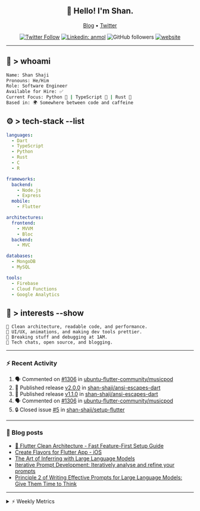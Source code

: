<h2 align="center">👋 Hello! I'm Shan.</h2>
<p align="center">
  <a href="https://dev.to/shanshaji">Blog</a> •
  <a href="https://twitter.com/intent/follow?screen_name=shan__shaji">Twitter</a>
</p>

<p align="center"><a href="https://twitter.com/intent/follow?screen_name=shan__shaji"><img src="https://img.shields.io/twitter/follow/shan__shaji?style=flat" alt="Twitter Follow"></a>
<a href="https://www.linkedin.com/in/shan-shaji/"><img src="https://img.shields.io/badge/shan-shaji?style=flat-square&amp;logo=Linkedin&amp;logoColor=white&amp;link=https://www.linkedin.com/in/shan-shaji/" alt="Linkedin: anmol"></a>
<img src="https://img.shields.io/github/followers/shan-shaji?label=Follow&amp;style=social" alt="GitHub followers">
<a href="http://shan-shaji.github.io/"><img src="https://img.shields.io/badge/Website-46a2f1.svg?&amp;style=flat-square&amp;logo=Google-Chrome&amp;logoColor=white&amp;link=http://shan-shaji.github.io/" alt="website"></a></p>

<hr>

<!-- README.md -->

## 🧠 > whoami

```bash
Name: Shan Shaji
Pronouns: He/Him
Role: Software Engineer
Available for Hire: ✅
Current Focus: Python 🐍 | TypeScript 🗾 | Rust 🦠
Based in: 🌍 Somewhere between code and caffeine
```



## ⚙️ > tech-stack --list

```yaml
languages:
  - Dart
  - TypeScript
  - Python
  - Rust
  - C
  - R

frameworks:
  backend:
    - Node.js
    - Express
  mobile:
    - Flutter

architectures:
  frontend:
    - MVVM
    - Bloc
  backend:
    - MVC

databases:
  - MongoDB
  - MySQL

tools:
  - Firebase
  - Cloud Functions
  - Google Analytics
```



## 🚀 > interests --show

```
🧠 Clean architecture, readable code, and performance.
🎨 UI/UX, animations, and making dev tools prettier.
🧪 Breaking stuff and debugging at 1AM.
📡 Tech chats, open source, and blogging.
```

---

### ⚡ Recent Activity

<!--START_SECTION:activity-->
1. 🗣 Commented on [#1306](https://github.com/ubuntu-flutter-community/musicpod/issues/1306#issuecomment-2993997219) in [ubuntu-flutter-community/musicpod](https://github.com/ubuntu-flutter-community/musicpod)
2. 🚀 Published release [v2.0.0](https://github.com/shan-shaji/ansi-escapes-dart/releases/tag/v2.0.0) in [shan-shaji/ansi-escapes-dart](https://github.com/shan-shaji/ansi-escapes-dart)
3. 🚀 Published release [v1.1.0](https://github.com/shan-shaji/ansi-escapes-dart/releases/tag/v1.1.0) in [shan-shaji/ansi-escapes-dart](https://github.com/shan-shaji/ansi-escapes-dart)
4. 🗣 Commented on [#1306](https://github.com/ubuntu-flutter-community/musicpod/issues/1306#issuecomment-2971818271) in [ubuntu-flutter-community/musicpod](https://github.com/ubuntu-flutter-community/musicpod)
5. 🔒 Closed issue [#5](https://github.com/shan-shaji/setup-flutter/issues/5) in [shan-shaji/setup-flutter](https://github.com/shan-shaji/setup-flutter)
<!--END_SECTION:activity-->

---

### 📕 Blog posts

<!-- BLOG-POST-LIST:START -->
- [🔧 Flutter Clean Architecture - Fast Feature-First Setup Guide](https://dev.to/shanshaji/flutter-clean-architecture-fast-feature-first-setup-guide-342l)
- [Create Flavors for Flutter App - iOS](https://dev.to/shanshaji/create-flavors-for-flutter-app-ios-fnl)
- [The Art of Inferring with Large Language Models](https://dev.to/shanshaji/the-art-of-inferring-with-large-language-models-243m)
- [Iterative Prompt Development: Iteratively analyse and refine your prompts](https://dev.to/shanshaji/iterative-prompt-development-iteratively-analyse-and-refine-your-prompts-3ibl)
- [Principle 2 of Writing Effective Prompts for Large Language Models: Give Them Time to Think](https://dev.to/shanshaji/principle-2-of-writing-effective-prompts-for-large-language-models-give-them-time-to-think-25j3)
<!-- BLOG-POST-LIST:END -->

<hr>
<details>
    <summary>⚡ Weekly Metrics</summary>
    <p>
    
<!--START_SECTION:waka-->
![Code Time](http://img.shields.io/badge/Code%20Time-2%2C966%20hrs%2052%20mins-blue)

![Profile Views](http://img.shields.io/badge/Profile%20Views-2-blue)

**🐱 My GitHub Data** 

> 📦 ? Used in GitHub's Storage 
 > 
> 🏆 256 Contributions in the Year 2025
 > 
> 💼 Opted to Hire
 > 
> 📜 118 Public Repositories 
 > 
> 🔑 0 Private Repositories 
 > 
**I'm an Early 🐤** 

```text
🌞 Morning                7994 commits        █████░░░░░░░░░░░░░░░░░░░░   21.75 % 
🌆 Daytime                14522 commits       ██████████░░░░░░░░░░░░░░░   39.52 % 
🌃 Evening                12976 commits       █████████░░░░░░░░░░░░░░░░   35.31 % 
🌙 Night                  1255 commits        █░░░░░░░░░░░░░░░░░░░░░░░░   03.42 % 
```
📅 **I'm Most Productive on Thursday** 

```text
Monday                   4781 commits        ███░░░░░░░░░░░░░░░░░░░░░░   13.01 % 
Tuesday                  5777 commits        ████░░░░░░░░░░░░░░░░░░░░░   15.72 % 
Wednesday                5474 commits        ████░░░░░░░░░░░░░░░░░░░░░   14.90 % 
Thursday                 8279 commits        ██████░░░░░░░░░░░░░░░░░░░   22.53 % 
Friday                   5304 commits        ████░░░░░░░░░░░░░░░░░░░░░   14.43 % 
Saturday                 3074 commits        ██░░░░░░░░░░░░░░░░░░░░░░░   08.37 % 
Sunday                   4058 commits        ███░░░░░░░░░░░░░░░░░░░░░░   11.04 % 
```


📊 **This Week I Spent My Time On** 

```text
🕑︎ Time Zone: Europe/Vienna

💬 Programming Languages: 
Dart                     1 hr 33 mins        █████████████░░░░░░░░░░░░   52.26 % 
Rust                     47 mins             ███████░░░░░░░░░░░░░░░░░░   26.79 % 
TOML                     32 mins             █████░░░░░░░░░░░░░░░░░░░░   18.31 % 
YAML                     3 mins              █░░░░░░░░░░░░░░░░░░░░░░░░   02.09 % 
Markdown                 0 secs              ░░░░░░░░░░░░░░░░░░░░░░░░░   00.46 % 

🔥 Editors: 
Android Studio           1 hr 37 mins        ██████████████░░░░░░░░░░░   54.90 % 
VS Code                  1 hr 20 mins        ███████████░░░░░░░░░░░░░░   45.10 % 

🐱‍💻 Projects: 
venue_list_app           56 mins             ████████░░░░░░░░░░░░░░░░░   31.88 % 
rust                     45 mins             ██████░░░░░░░░░░░░░░░░░░░   25.70 % 
hotel_list_app           34 mins             █████░░░░░░░░░░░░░░░░░░░░   19.13 % 
litcat                   22 mins             ███░░░░░░░░░░░░░░░░░░░░░░   12.46 % 
variables                12 mins             ██░░░░░░░░░░░░░░░░░░░░░░░   06.93 % 

💻 Operating System: 
Mac                      2 hrs 58 mins       █████████████████████████   100.00 % 
```

**I Mostly Code in Dart** 

```text
Dart                     39 repos            █████████░░░░░░░░░░░░░░░░   34.82 % 
TypeScript               9 repos             ██░░░░░░░░░░░░░░░░░░░░░░░   08.04 % 
Python                   6 repos             █░░░░░░░░░░░░░░░░░░░░░░░░   05.36 % 
R                        2 repos             ░░░░░░░░░░░░░░░░░░░░░░░░░   01.79 % 
TeX                      1 repo              ░░░░░░░░░░░░░░░░░░░░░░░░░   00.89 % 
```




 Last Updated on 11/07/2025 19:00:34 UTC
<!--END_SECTION:waka-->

</p>
 </details>
